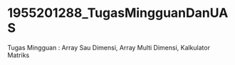# 1955201288_TugasMingguanDanUAS
Tugas Mingguan : Array Sau Dimensi, Array Multi Dimensi, Kalkulator Matriks
